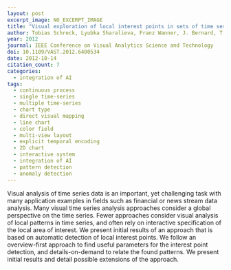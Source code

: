 ```yaml
---
layout: post
excerpt_image: NO_EXCERPT_IMAGE
title: "Visual exploration of local interest points in sets of time series"
author: Tobias Schreck, Lyubka Sharalieva, Franz Wanner, J. Bernard, T. Ruppert, T. V. Landesberger & B. Bustos
year: 2012
journal: IEEE Conference on Visual Analytics Science and Technology
doi: 10.1109/VAST.2012.6400534
date: 2012-10-14
citation_count: 7
categories:
  - integration of AI
tags:
  - continuous process
  - single time-series
  - multiple time-series
  - chart type
  - direct visual mapping
  - line chart
  - color field
  - multi-view layout
  - explicit temporal encoding
  - 2D chart
  - interactive system
  - integration of AI
  - pattern detection
  - anomaly detection
---
```

Visual analysis of time series data is an important, yet challenging task with many application examples in fields such as financial or news stream data analysis. Many visual time series analysis approaches consider a global perspective on the time series. Fewer approaches consider visual analysis of local patterns in time series, and often rely on interactive specification of the local area of interest. We present initial results of an approach that is based on automatic detection of local interest points. We follow an overview-first approach to find useful parameters for the interest point detection, and details-on-demand to relate the found patterns. We present initial results and detail possible extensions of the approach.
